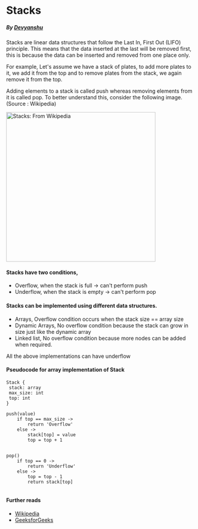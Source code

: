# Stacks
  ##### By [Devyanshu](https://github.com/Devyanshu)
  Stacks are linear data structures that follow the Last In, First Out (LIFO) principle. This means that the data inserted at the last will be removed first, this is because the data can be inserted and removed from one place only.
  
  For example, Let's assume we have a stack of plates, to add more plates to it, we add it from the top and to remove plates from the stack, we again remove it from the top.
  
  Adding elements to a stack is called push whereas removing elements from it is called pop. To better understand this, consider the following image. (Source : Wikipedia)
  
  
  <img src='https://upload.wikimedia.org/wikipedia/commons/b/b4/Lifo_stack.png' height=400 width=400 alt='Stacks: From Wikipedia'>
  
  
 #### Stacks have two conditions,
  - Overflow, when the stack is full -> can't perform push
  - Underflow, when the stack is empty -> can't perform pop
  
 #### Stacks can be implemented using different data structures.
-   Arrays, Overflow condition occurs when the stack size == array size
-   Dynamic Arrays, No overflow condition because the stack can grow in size just like the dynamic array
-   Linked list, No overflow condition because more nodes can be added when required.

All the above implementations can have underflow

#### Pseudocode for array implementation of Stack
```
Stack {
 stack: array
 max_size: int
 top: int
}

push(value) 
    if top == max_size ->   
        return 'Overflow'
    else ->
        stack[top] = value
        top = top + 1


pop()
    if top == 0 ->
        return 'Underflow'
    else ->
        top = top - 1
        return stack[top]
        
```
  
  #### Further reads
  - [Wikipedia](https://en.wikipedia.org/wiki/Stack_(abstract_data_type))
  - [GeeksforGeeks](https://www.geeksforgeeks.org/stack-data-structure/)
